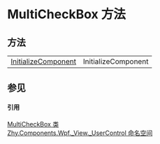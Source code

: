 # MultiCheckBox 方法




## 方法
<table>
<tr>
<td><a href="M_Zhy_Components_Wpf__View__UserControl_MultiCheckBox_InitializeComponent.md">InitializeComponent</a></td>
<td>InitializeComponent</td></tr>
</table>

## 参见


#### 引用
<a href="T_Zhy_Components_Wpf__View__UserControl_MultiCheckBox.md">MultiCheckBox 类</a>  
<a href="N_Zhy_Components_Wpf__View__UserControl.md">Zhy.Components.Wpf._View._UserControl 命名空间</a>  
